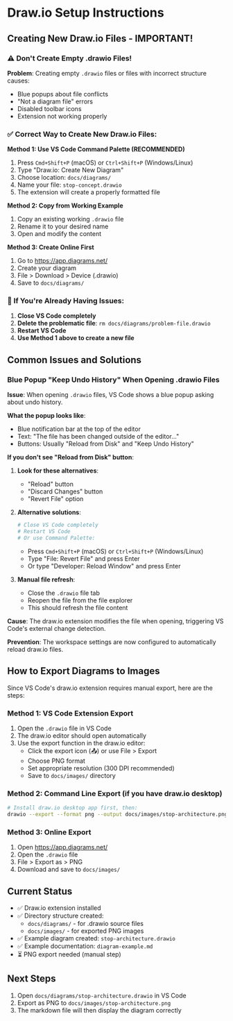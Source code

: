 # Draw.io Setup Instructions

## Creating New Draw.io Files - IMPORTANT!

### ⚠️ Don't Create Empty .drawio Files!

**Problem**: Creating empty `.drawio` files or files with incorrect structure causes:
- Blue popups about file conflicts
- "Not a diagram file" errors
- Disabled toolbar icons
- Extension not working properly

### ✅ Correct Way to Create New Draw.io Files:

**Method 1: Use VS Code Command Palette (RECOMMENDED)**
1. Press `Cmd+Shift+P` (macOS) or `Ctrl+Shift+P` (Windows/Linux)
2. Type "Draw.io: Create New Diagram"
3. Choose location: `docs/diagrams/`
4. Name your file: `stop-concept.drawio`
5. The extension will create a properly formatted file

**Method 2: Copy from Working Example**
1. Copy an existing working `.drawio` file
2. Rename it to your desired name
3. Open and modify the content

**Method 3: Create Online First**
1. Go to https://app.diagrams.net/
2. Create your diagram
3. File > Download > Device (.drawio)
4. Save to `docs/diagrams/`

### 🔧 If You're Already Having Issues:

1. **Close VS Code completely**
2. **Delete the problematic file**: `rm docs/diagrams/problem-file.drawio`
3. **Restart VS Code**
4. **Use Method 1 above to create a new file**

## Common Issues and Solutions

### Blue Popup "Keep Undo History" When Opening .drawio Files

**Issue**: When opening `.drawio` files, VS Code shows a blue popup asking about undo history.

**What the popup looks like**:
- Blue notification bar at the top of the editor
- Text: "The file has been changed outside of the editor..."
- Buttons: Usually "Reload from Disk" and "Keep Undo History"

**If you don't see "Reload from Disk" button**:
1. **Look for these alternatives**:
   - "Reload" button
   - "Discard Changes" button
   - "Revert File" option
   
2. **Alternative solutions**:
   ```bash
   # Close VS Code completely
   # Restart VS Code
   # Or use Command Palette:
   ```
   - Press `Cmd+Shift+P` (macOS) or `Ctrl+Shift+P` (Windows/Linux)
   - Type "File: Revert File" and press Enter
   - Or type "Developer: Reload Window" and press Enter

3. **Manual file refresh**:
   - Close the `.drawio` file tab
   - Reopen the file from the file explorer
   - This should refresh the file content

**Cause**: The draw.io extension modifies the file when opening, triggering VS Code's external change detection.

**Prevention**: The workspace settings are now configured to automatically reload draw.io files.

## How to Export Diagrams to Images

Since VS Code's draw.io extension requires manual export, here are the steps:

### Method 1: VS Code Extension Export

1. Open the `.drawio` file in VS Code
2. The draw.io editor should open automatically
3. Use the export function in the draw.io editor:
   - Click the export icon (📤) or use File > Export
   - Choose PNG format
   - Set appropriate resolution (300 DPI recommended)
   - Save to `docs/images/` directory

### Method 2: Command Line Export (if you have draw.io desktop)

```bash
# Install draw.io desktop app first, then:
drawio --export --format png --output docs/images/stop-architecture.png docs/diagrams/stop-architecture.drawio
```

### Method 3: Online Export

1. Open https://app.diagrams.net/
2. Open the `.drawio` file
3. File > Export as > PNG
4. Download and save to `docs/images/`

## Current Status

- ✅ Draw.io extension installed
- ✅ Directory structure created:
  - `docs/diagrams/` - for .drawio source files
  - `docs/images/` - for exported PNG images
- ✅ Example diagram created: `stop-architecture.drawio`
- ✅ Example documentation: `diagram-example.md`
- ⏳ PNG export needed (manual step)

## Next Steps

1. Open `docs/diagrams/stop-architecture.drawio` in VS Code
2. Export as PNG to `docs/images/stop-architecture.png`
3. The markdown file will then display the diagram correctly
